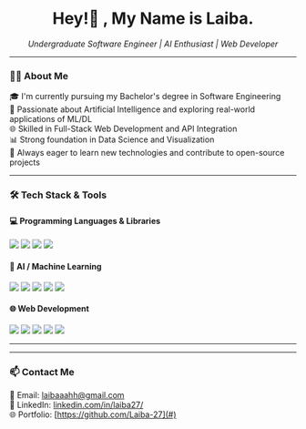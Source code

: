 <h1 align="center">Hey!👋 , My Name is Laiba.</h1>

<p align="center">
  <i>Undergraduate Software Engineer | AI Enthusiast | Web Developer</i>
</p>

---

### 👩‍💻 About Me

🎓 I'm currently pursuing my Bachelor's degree in Software Engineering  
🧠 Passionate about Artificial Intelligence and exploring real-world applications of ML/DL  
🌐 Skilled in Full-Stack Web Development and API Integration  
📊 Strong foundation in Data Science and Visualization  
🚀 Always eager to learn new technologies and contribute to open-source projects

---

### 🛠 Tech Stack & Tools

#### 💻 Programming Languages & Libraries
<p>
  <img src="https://img.shields.io/badge/Python-3776AB?style=flat&logo=python&logoColor=white" />
  <img src="https://img.shields.io/badge/C++-00599C?style=flat&logo=cplusplus&logoColor=white" />
  <img src="https://img.shields.io/badge/JavaScript-F7DF1E?style=flat&logo=javascript&logoColor=black" />
  <img src="https://img.shields.io/badge/PHP-777BB4?style=flat&logo=php&logoColor=white" />
</p>

#### 🧠 AI / Machine Learning
<p>
  <img src="https://img.shields.io/badge/TensorFlow-FF6F00?style=flat&logo=tensorflow&logoColor=white" />
  <img src="https://img.shields.io/badge/Keras-D00000?style=flat&logo=keras&logoColor=white" />
  <img src="https://img.shields.io/badge/Scikit--Learn-F7931E?style=flat&logo=scikit-learn&logoColor=white" />
  <img src="https://img.shields.io/badge/Pandas-150458?style=flat&logo=pandas&logoColor=white" />
  <img src="https://img.shields.io/badge/Seaborn-9A9A9A?style=flat" />
</p>

#### 🌐 Web Development
<p>
  <img src="https://img.shields.io/badge/HTML5-E34F26?style=flat&logo=html5&logoColor=white" />
  <img src="https://img.shields.io/badge/CSS3-1572B6?style=flat&logo=css3&logoColor=white" />
  <img src="https://img.shields.io/badge/Bootstrap-7952B3?style=flat&logo=bootstrap&logoColor=white" />
  <img src="https://img.shields.io/badge/Laravel-FF2D20?style=flat&logo=laravel&logoColor=white" />
  <img src="https://img.shields.io/badge/MySQL-4479A1?style=flat&logo=mysql&logoColor=white" />
</p>

---



---

### 📫 Contact Me

📧 Email: laibaaahh@gmail.com  
💼 LinkedIn: [linkedin.com/in/laiba27/](#)  
🌐 Portfolio: [https://github.com/Laiba-27](#)
